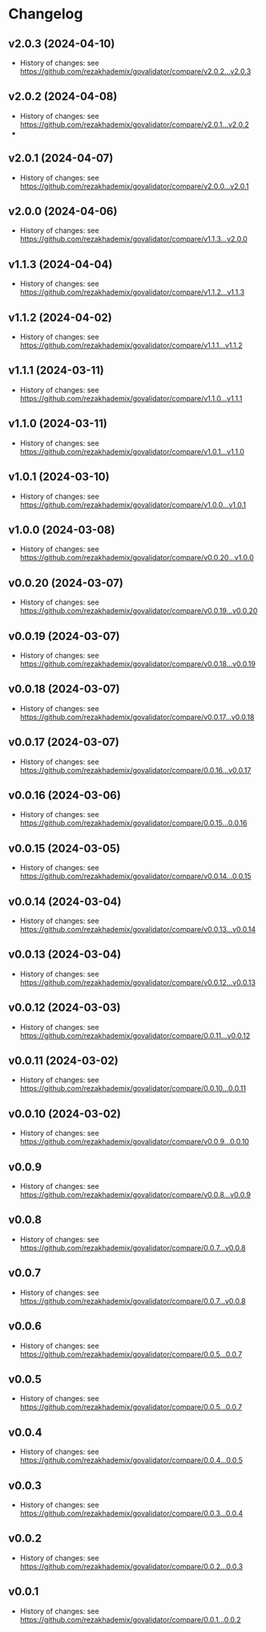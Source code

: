 # Changelog

## v2.0.3 (2024-04-10)

- History of changes: see https://github.com/rezakhademix/govalidator/compare/v2.0.2...v2.0.3

## v2.0.2 (2024-04-08)

- History of changes: see https://github.com/rezakhademix/govalidator/compare/v2.0.1...v2.0.2
- 
## v2.0.1 (2024-04-07)

- History of changes: see https://github.com/rezakhademix/govalidator/compare/v2.0.0...v2.0.1

## v2.0.0 (2024-04-06)

- History of changes: see https://github.com/rezakhademix/govalidator/compare/v1.1.3...v2.0.0

## v1.1.3 (2024-04-04)

- History of changes: see https://github.com/rezakhademix/govalidator/compare/v1.1.2...v1.1.3

## v1.1.2 (2024-04-02)

- History of changes: see https://github.com/rezakhademix/govalidator/compare/v1.1.1...v1.1.2

## v1.1.1 (2024-03-11)

- History of changes: see https://github.com/rezakhademix/govalidator/compare/v1.1.0...v1.1.1

## v1.1.0 (2024-03-11)

- History of changes: see https://github.com/rezakhademix/govalidator/compare/v1.0.1...v1.1.0

## v1.0.1 (2024-03-10)

- History of changes: see https://github.com/rezakhademix/govalidator/compare/v1.0.0...v1.0.1

## v1.0.0 (2024-03-08)

- History of changes: see https://github.com/rezakhademix/govalidator/compare/v0.0.20...v1.0.0

## v0.0.20 (2024-03-07)

- History of changes: see https://github.com/rezakhademix/govalidator/compare/v0.0.19...v0.0.20

## v0.0.19 (2024-03-07)

- History of changes: see https://github.com/rezakhademix/govalidator/compare/v0.0.18...v0.0.19

## v0.0.18 (2024-03-07)

- History of changes: see https://github.com/rezakhademix/govalidator/compare/v0.0.17...v0.0.18

## v0.0.17 (2024-03-07)

- History of changes: see https://github.com/rezakhademix/govalidator/compare/0.0.16...v0.0.17

## v0.0.16 (2024-03-06)

- History of changes: see https://github.com/rezakhademix/govalidator/compare/0.0.15...0.0.16

## v0.0.15 (2024-03-05)

- History of changes: see https://github.com/rezakhademix/govalidator/compare/v0.0.14...0.0.15

## v0.0.14 (2024-03-04)

- History of changes: see https://github.com/rezakhademix/govalidator/compare/v0.0.13...v0.0.14

## v0.0.13 (2024-03-04)

- History of changes: see https://github.com/rezakhademix/govalidator/compare/v0.0.12...v0.0.13

## v0.0.12 (2024-03-03)

- History of changes: see https://github.com/rezakhademix/govalidator/compare/0.0.11...v0.0.12
  
## v0.0.11 (2024-03-02)

- History of changes: see https://github.com/rezakhademix/govalidator/compare/0.0.10...0.0.11

## v0.0.10 (2024-03-02)

- History of changes: see https://github.com/rezakhademix/govalidator/compare/v0.0.9...0.0.10

## v0.0.9

- History of changes: see https://github.com/rezakhademix/govalidator/compare/v0.0.8...v0.0.9

## v0.0.8

- History of changes: see https://github.com/rezakhademix/govalidator/compare/0.0.7...v0.0.8

## v0.0.7

- History of changes: see https://github.com/rezakhademix/govalidator/compare/0.0.7...v0.0.8

## v0.0.6

- History of changes: see https://github.com/rezakhademix/govalidator/compare/0.0.5...0.0.7

## v0.0.5

- History of changes: see https://github.com/rezakhademix/govalidator/compare/0.0.5...0.0.7

## v0.0.4

- History of changes: see https://github.com/rezakhademix/govalidator/compare/0.0.4...0.0.5

## v0.0.3

- History of changes: see https://github.com/rezakhademix/govalidator/compare/0.0.3...0.0.4

## v0.0.2

- History of changes: see https://github.com/rezakhademix/govalidator/compare/0.0.2...0.0.3

## v0.0.1

- History of changes: see https://github.com/rezakhademix/govalidator/compare/0.0.1...0.0.2
